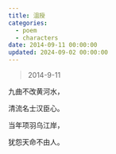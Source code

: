 ```yaml
---
title: 沮授
categories:
  - poem
  - characters
date: 2014-09-11 00:00:00
updated: 2024-09-02 00:00:00
---
```


> 2014-9-11

九曲不改黄河水，

清流名士汉臣心。

当年项羽乌江岸，

犹怨天命不由人。